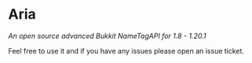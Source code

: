 # Aria
_An open source advanced Bukkit NameTagAPI for 1.8 - 1.20.1_

Feel free to use it and if you have any issues please open an issue ticket.